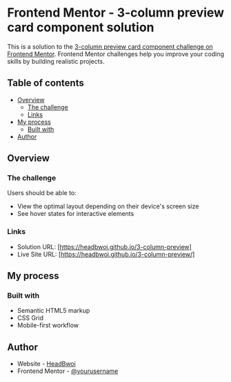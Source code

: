 # Frontend Mentor - 3-column preview card component solution

This is a solution to the [3-column preview card component challenge on Frontend Mentor](https://www.frontendmentor.io/challenges/3column-preview-card-component-pH92eAR2-). Frontend Mentor challenges help you improve your coding skills by building realistic projects.

## Table of contents

- [Overview](#overview)
  - [The challenge](#the-challenge)
  - [Links](#links)
- [My process](#my-process)
  - [Built with](#built-with)
- [Author](#author)

## Overview

### The challenge

Users should be able to:

- View the optimal layout depending on their device's screen size
- See hover states for interactive elements

### Links

- Solution URL: [https://headbwoi.github.io/3-column-preview]
- Live Site URL: [https://headbwoi.github.io/3-column-preview/]

## My process

### Built with

- Semantic HTML5 markup
- CSS Grid
- Mobile-first workflow

## Author

- Website - [HeadBwoi]()
- Frontend Mentor - [@yourusername](https://www.frontendmentor.io/profile/yourusername)
